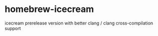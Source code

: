 homebrew-icecream
=================

icecream prerelease version with better clang / clang cross-compilation support
